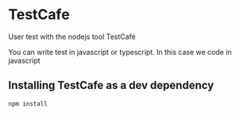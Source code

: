 # TestCafe

User test with the nodejs tool TestCafé

You can write test in javascript or typescript. In this case we code in javascript

## Installing TestCafe as a dev dependency

```
npm install 
```
